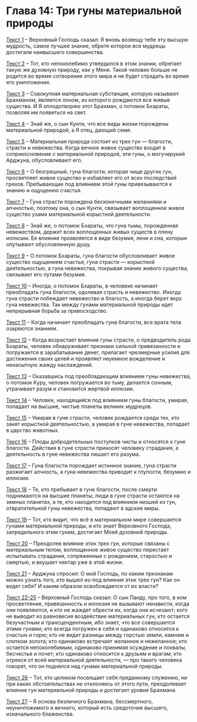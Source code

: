 # Глава 14: Три гуны материальной природы

[Текст 1](1.md) – Верховный Господь сказал: Я вновь возвещу тебе эту высшую мудрость, самое лучшее знание, обретя которое все мудрецы достигали наивысшего совершенства.

[Текст 2](2.md) – Тот, кто непоколебимо утвердился в этом знании, обретает такую же духовную природу, как у Меня. Такой человек больше не родится во время сотворения этого мира и не будет страдать во время его уничтожения.

[Текст 3](3.md) – Совокупная материальная субстанция, которую называют Брахманом, является лоном, из которого рождаются все живые существа. И Я оплодотворяю этот Брахман, о потомок Бхараты, позволяя им появиться на свет.

[Текст 4](4.md) – Знай же, о сын Кунти, что все виды жизни порождены материальной природой, а Я отец, дающий семя.

[Текст 5](5.md) – Материальная природа состоит из трех гун — благости, страсти и невежества. Когда вечное живое существо входит в соприкосновение с материальной природой, эти гуны, о могучерукий Арджуна, обусловливают его.

[Текст 6](6.md) – О безгрешный, гуна благости, которая чище других гун, просветляет живое существо и избавляет его от всех последствий грехов. Пребывающие под влиянием этой гуны привязываются к знанию и ощущению счастья.

[Текст 7](7.md) – Гуна страсти порождена бесконечными желаниями и алчностью, поэтому она, о сын Кунти, связывает воплощенное живое существо узами материальной корыстной деятельности.

[Текст 8](8.md) – Знай же, о потомок Бхараты, что гуна тьмы, порожденная невежеством, держит всех воплощенных живых существ в плену иллюзии. Ее влияние проявляется в виде безумия, лени и сна, которые опутывают обусловленную душу.

[Текст 9](9.md) – О потомок Бхараты, гуна благости обусловливает живое существо ощущением счастья, гуна страсти — корыстной деятельностью, а гуна невежества, покрывая знание живого существа, связывает его путами безумия.

[Текст 10](10.md) – Иногда, о потомок Бхараты, в человеке начинает преобладать гуна благости, одолевая страсть и невежество. Иногда гуна страсти побеждает невежество и благость, а иногда берет верх гуна невежества. Так между гунами материальной природы идет непрерывная борьба за превосходство.

[Текст 11](11.md) – Когда начинает преобладать гуна благости, все врата тела озаряются знанием.

[Текст 12](12.md) – Когда возрастает влияние гуны страсти, о предводитель рода Бхараты, человек обнаруживает признаки сильной привязанности и погружается в зарабатывание денег, прилагает чрезмерные усилия для достижения своих целей и проявляет неуемное вожделение и ненасытную жажду наслаждений.

[Текст 13](13.md) – Оказавшись под преобладающим влиянием гуны невежества, о потомок Куру, человек погружается во тьму, делается сонным, утрачивает разум и становится жертвой иллюзии.

[Текст 14](14.md) – Человек, находящийся под влиянием гуны благости, умирая, попадает на высшие, чистые планеты великих мудрецов.

[Текст 15](15.md) – Умирая в гуне страсти, человек рождается среди тех, кто занят корыстной деятельностью, а умирая в гуне невежества, попадает в царство животных.

[Текст 16](16.md) – Плоды добродетельных поступков чисты и относятся к гуне благости. Действия в гуне страсти приносят человеку страдания, а деятельность в гуне невежества лишает его разума.

[Текст 17](17.md) – Гуна благости порождает истинное знание, гуна страсти разжигает алчность, а гуна невежества приводит к глупости, безумию и иллюзии.

[Текст 18](18.md) – Те, кто пребывает в гуне благости, после смерти поднимаются на высшие планеты; люди в гуне страсти остаются на земных планетах, а те, кто находится под влиянием низшей из гун, отвратительной гуны невежества, попадают в адские миры.

[Текст 19](19.md) – Тот, кто видит, что всё в материальном мире совершается гунами материальной природы, и кто знает Верховного Господа, запредельного этим гунам, достигает Моей духовной природы.

[Текст 20](20.md) – Преодолев влияние этих трех гун, которые связаны с материальным телом, воплощенное живое существо перестает испытывать страдания, сопряженные с рождением, старостью и смертью, и вкушает нектар уже в этой жизни.

[Текст 21](21.md) – Арджуна спросил: О мой Господь, по каким признакам можно узнать того, кто вышел из-под влияния этих трех гун? Как он ведет себя? И каким образом освобождается от их власти?

[Текст 22-25](22-25.md) – Верховный Господь сказал: О сын Панду, про того, в ком просветление, привязанность и иллюзия не вызывают ненависти, когда они появляются, и кто не жаждет обрести их, когда они исчезают; кого не выводит из равновесия воздействие материальных гун, кто остается безучастным и трансцендентным, ибо знает, что все совершается этими гунами; кто всегда погружен в себя и одинаково относится к счастью и горю; кто не видит разницы между горстью земли, камнем и слитком золота; кто одинаково встречает желанное и нежеланное; кто остается непоколебимым, одинаково принимая осуждение и похвалы, бесчестье и почет; кто одинаково относится к друзьям и врагам; кто отрекся от всей материальной деятельности, — про такого человека говорят, что он поднялся над гунами материальной природы.

[Текст 26](26.md) – Тот, кто целиком посвящает себя преданному служению, ни при каких обстоятельствах не отклоняясь от этого пути, преодолевает влияние гун материальной природы и достигает уровня Брахмана.

[Текст 27](27.md) – Я основа безличного Брахмана, бессмертного, неуничтожимого и вечного, который есть средоточие высшего, изначального блаженства.

